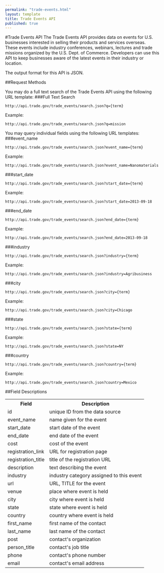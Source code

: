 ```yaml
---
permalink: "trade-events.html"
layout: template
title: Trade Events API
published: true
---
```


#Trade Events API
The Trade Events API provides data on events for U.S. businesses interested in selling their products and services overseas.  These events include industry conferences, webinars, lectures and trade missions organized by the U.S. Dept. of Commerce. Developers can use this API to keep businesses aware of the latest events in their industry or location.

The output format for this API is JSON.

##Request Methods

You may do a full text search of the Trade Events API using the following URL template:
###Full Text Search

    http://api.trade.gov/trade_events/search.json?q={term}

Example:

    http://api.trade.gov/trade_events/search.json?q=mission
    
You may query individual fields using the following URL templates:
###event_name

    http://api.trade.gov/trade_events/search.json?event_name={term}

Example:

    http://api.trade.gov/trade_events/search.json?event_name=Nanomaterials
###start_date

    http://api.trade.gov/trade_events/search.json?start_date={term}

Example:

    http://api.trade.gov/trade_events/search.json?start_date=2013-09-18
###end_date

    http://api.trade.gov/trade_events/search.json?end_date={term}

Example:

    http://api.trade.gov/trade_events/search.json?end_date=2013-09-18
###industry

    http://api.trade.gov/trade_events/search.json?industry={term}

Example:

    http://api.trade.gov/trade_events/search.json?industry=Agribusiness
###city

    http://api.trade.gov/trade_events/search.json?city={term}

Example:

    http://api.trade.gov/trade_events/search.json?city=Chicago
###state

    http://api.trade.gov/trade_events/search.json?state={term}

Example:

    http://api.trade.gov/trade_events/search.json?state=NY
###country

    http://api.trade.gov/trade_events/search.json?country={term}

Example:

    http://api.trade.gov/trade_events/search.json?country=Mexico
    
##Field Descriptions
<table border="0">
<tr>
<th>Field</th>
<th>Description</th>
</tr>

<tr>
<td>id</td>
<td>unique ID from the data source</td>
</tr>

<tr>
<td>event_name</td>
<td>name given for the event</td>
</tr>

<tr>
<td>start_date</td>
<td>start date of the event</td>
</tr>

<tr>
<td>end_date</td>
<td>end date of the event</td>
</tr>

<tr>
<td>cost</td>
<td>cost of the event</td>
</tr>

<tr>
<td>registration_link</td>
<td>URL for registration page</td>
</tr>

<tr>
<td>registration_title</td>
<td>title of the registration URL</td>
</tr>

<tr>
<td>description</td>
<td>text describing the event</td>
</tr>

<tr>
<td>industry</td>
<td>industry category assigned to this event</td>
</tr>

<tr>
<td>url</td>
<td>URL, TITLE for the event</td>
</tr>

<tr>
<td>venue</td>
<td>place where event is held</td>
</tr>

<tr>
<td>city</td>
<td>city where event is held</td>
</tr>

<tr>
<td>state</td>
<td>state where event is held</td>
</tr>

<tr>
<td>country</td>
<td>country where event is held</td>
</tr>

<tr>
<td>first_name</td>
<td>first name of the contact</td>
</tr>

<tr>
<td>last_name</td>
<td>last name of the contact</td>
</tr>

<tr>
<td>post</td>
<td>contact's organization</td>
</tr>

<tr>
<td>person_title</td>
<td>contact's job title</td>
</tr>

<tr>
<td>phone</td>
<td>contact's phone number</td>
</tr>

<tr>
<td>email</td>
<td>contact's email address</td>
</tr>

</table>